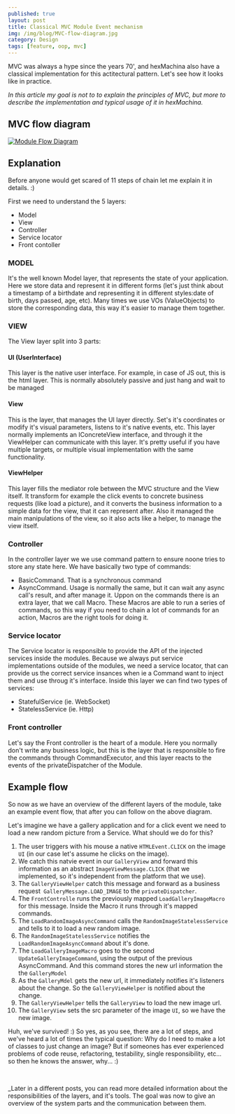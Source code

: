 ```yaml
---
published: true
layout: post
title: Classical MVC Module Event mechanism
img: /img/blog/MVC-flow-diagram.jpg
category: Design
tags: [feature, oop, mvc]
---
```

MVC was always a hype since the years 70', and hexMachina also have a classical implementation for this actitectural pattern. Let's see how it looks like in practice.

_In this article my goal is not to to explain the principles of MVC, but more to describe the implementation and typical usage of it in hexMachina._

## MVC flow diagram
<a href="{{site.baseurl}}/img/blog/MVC-flow-diagram-full.png" target="_blank">![Module Flow Diagram]({{site.baseurl}}/img/blog/MVC-flow-diagram-full.png)</a>

## Explanation
Before anyone would get scared of 11 steps of chain let me explain it in details.  :)

First we need to understand the 5 layers:
- Model
- View
- Controller
- Service locator
- Front contoller

### MODEL

It's the well known Model layer, that represents the state of your application. Here we store data and represent it in different forms (let's just think about a timestamp of a birthdate and representing it in different styles:date of birth,  days passed, age, etc).
Many times we use VOs (ValueObjects) to store the corresponding data, this way it's easier to manage them together.

### VIEW

The View layer split into 3 parts:

#### UI (UserInterface)
This layer is the native user interface. For example, in case of JS out, this is the html layer. This is normally absolutely passive and just hang and wait to be managed

#### View
This is the layer, that manages the UI layer directly. Set's it's coordinates or modify it's visual parameters, listens to it's native events, etc. This layer normally implements an IConcreteView interface, and through it the ViewHelper can communicate with this layer. 
It's pretty useful if you have multiple targets, or multiple visual implementation with the same functionality.

#### ViewHelper
This layer fills the mediator role between the MVC structure and the View itself.
It transform for example the click events to concrete business requests (like load a picture), and it converts the business information to a simple data for the view, that it can represent after.
Also it managed the main manipulations of the view, so it also acts like a helper, to manage the view itself.

### Controller
In the controller layer we we use command pattern to ensure noone tries to store any state here.
We have basically two type of commands:
- BasicCommand. That is a synchronous command
- AsyncCommand. Usage is normally the same, but it can wait any async call's result, and after manage it.
Uppon on the commands there is an extra layer, that we call Macro. These Macros are able to run a series of commands, so this way if you need to chain a lot of commands for an action, Macros are the right tools for doing it.

### Service locator
The Service locator is responsible to provide the API of the injected services inside the modules. Because we always put service implementations outside of the modules, we need a service locator, that can provide us the correct service insances when ie a Command want to inject them and use throug it's interface.
Inside this layer we can find two types of services: 
- StatefulService (ie. WebSocket)
- StatelessService (ie. Http)

### Front controller
Let's say the Front controller is the heart of a module. Here you normally don't write any business logic, but this is the layer that is responsible to fire the commands through CommandExecutor, and this layer reacts to the events of the privateDispatcher of the Module.

## Example flow
So now as we have an overview of the different layers of the module, take an example event flow, that after you can follow on the above diagram.

Let's imagine we have a gallery application and for a click event we need to load a new random picture from a Service. What should we do for this?

1. The user triggers with his mouse a native `HTMLEvent.CLICK` on the image `UI` (in our case let's assume he clicks on the image).
2. We catch this natvie event in our `GalleryView` and forward this information as an abstract `ImageViewMessage.CLICK` (that we implemented, so it's independent from the platform that we use).
3. The `GalleryViewHelper` catch this message and forward as a business request` GalleryMessage.LOAD_IMAGE` to the `privateDispatcher`.
4. The `FrontControlle` runs the previously mapped `LoadGalleryImageMacro` for this message. Inside the Macro it runs through it's mapped commands.
5. The `LoadRandomImageAsyncCommand` calls the `RandomImageStatelessService` and tells to it to load a new random image.
6. The `RandomImageStatelessService` notifies the `LoadRandomImageAsyncCommand` about it's done.
7. The `LoadGalleryImageMacro` goes to the second `UpdateGalleryImageCommand`, using the output of the previous AsyncCommand. And this command stores the new url information the the `GalleryModel`
8. As the `GalleryMdel` gets the new url, it immediately notifies it's listeners about the change. So the `GalleryViewHelper` is notified about the change.
9. The `GalleryViewHelper` tells the `GalleryView` to load the new image url.
10. The `GalleryView` sets the src parameter of the image `UI`, so we have the new image.

Huh, we've survived! :) 
So yes, as you see, there are a lot of steps, and we've heard a lot of times the typical question:
Why do I need to make a lot of classes to just change an image?
But if someones has ever experienced problems of code reuse, refactoring, testability, single responsibility, etc... so then he knows the answer, why... :)

<br/>

_Later in a different posts, you can read more detailed information about the responsibilities of the layers, and it's tools. The goal was now to give an overview of the system parts and the communication between them.
